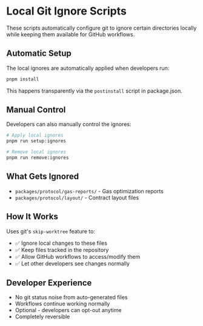 # Local Git Ignore Scripts

These scripts automatically configure git to ignore certain directories locally while keeping them available for GitHub workflows.

## Automatic Setup

The local ignores are automatically applied when developers run:
```bash
pnpm install
```

This happens transparently via the `postinstall` script in package.json.

## Manual Control

Developers can also manually control the ignores:

```bash
# Apply local ignores
pnpm run setup:ignores

# Remove local ignores
pnpm run remove:ignores
```

## What Gets Ignored

- `packages/protocol/gas-reports/` - Gas optimization reports
- `packages/protocol/layout/` - Contract layout files

## How It Works

Uses git's `skip-worktree` feature to:
- ✅ Ignore local changes to these files
- ✅ Keep files tracked in the repository
- ✅ Allow GitHub workflows to access/modify them
- ✅ Let other developers see changes normally

## Developer Experience

- No git status noise from auto-generated files
- Workflows continue working normally
- Optional - developers can opt-out anytime
- Completely reversible